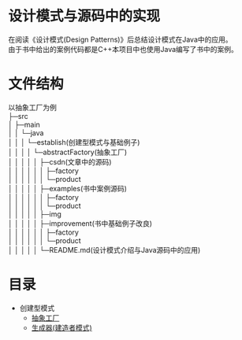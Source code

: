 # 设计模式与源码中的实现
在阅读《设计模式(Design Patterns)》后总结设计模式在Java中的应用。  
由于书中给出的案例代码都是C++本项目中也使用Java编写了书中的案例。  
# 文件结构
以抽象工厂为例  
├─src  
│  ├─main  
│  │  └─java  
│  │  │  └─establish(创建型模式与基础例子)  
│  │  │  │  └─abstractFactory(抽象工厂)  
│  │  │  │  │  ├─csdn(文章中的源码)  
│  │  │  │  │  │  ├─factory  
│  │  │  │  │  │  └─product  
│  │  │  │  │  ├─examples(书中案例源码)  
│  │  │  │  │  │  ├─factory  
│  │  │  │  │  │  └─product  
│  │  │  │  │  ├─img  
│  │  │  │  │  ├─improvement(书中基础例子改良)  
│  │  │  │  │  │  ├─factory  
│  │  │  │  │  │  └─product  
│  │  │  │  │  └─README.md(设计模式介绍与Java源码中的应用)  
# 目录
- 创建型模式
    * [抽象工厂](src/main/java/establish/abstractFactory)  
    * [生成器(建造者模式)](src/main/java/establish/builder)  
